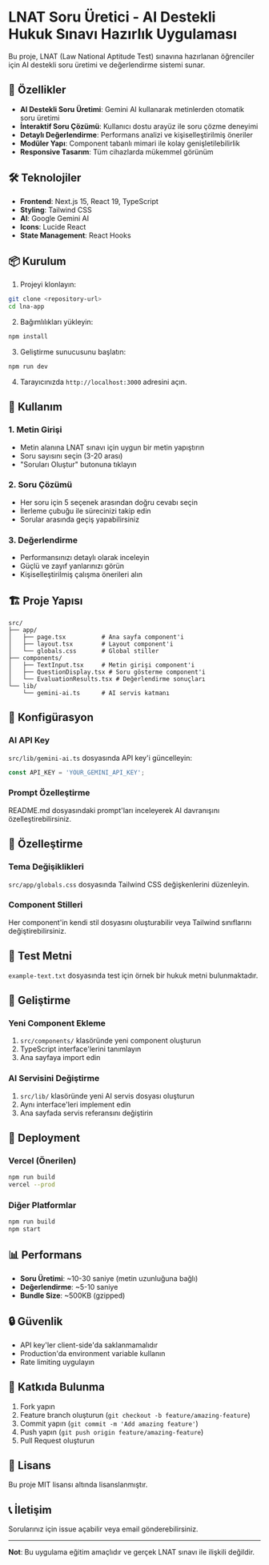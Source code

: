 # LNAT Soru Üretici - AI Destekli Hukuk Sınavı Hazırlık Uygulaması

Bu proje, LNAT (Law National Aptitude Test) sınavına hazırlanan öğrenciler için AI destekli soru üretimi ve değerlendirme sistemi sunar.

## 🚀 Özellikler

- **AI Destekli Soru Üretimi**: Gemini AI kullanarak metinlerden otomatik soru üretimi
- **İnteraktif Soru Çözümü**: Kullanıcı dostu arayüz ile soru çözme deneyimi
- **Detaylı Değerlendirme**: Performans analizi ve kişiselleştirilmiş öneriler
- **Modüler Yapı**: Component tabanlı mimari ile kolay genişletilebilirlik
- **Responsive Tasarım**: Tüm cihazlarda mükemmel görünüm

## 🛠️ Teknolojiler

- **Frontend**: Next.js 15, React 19, TypeScript
- **Styling**: Tailwind CSS
- **AI**: Google Gemini AI
- **Icons**: Lucide React
- **State Management**: React Hooks

## 📦 Kurulum

1. Projeyi klonlayın:
```bash
git clone <repository-url>
cd lna-app
```

2. Bağımlılıkları yükleyin:
```bash
npm install
```

3. Geliştirme sunucusunu başlatın:
```bash
npm run dev
```

4. Tarayıcınızda `http://localhost:3000` adresini açın.

## 🎯 Kullanım

### 1. Metin Girişi
- Metin alanına LNAT sınavı için uygun bir metin yapıştırın
- Soru sayısını seçin (3-20 arası)
- "Soruları Oluştur" butonuna tıklayın

### 2. Soru Çözümü
- Her soru için 5 seçenek arasından doğru cevabı seçin
- İlerleme çubuğu ile sürecinizi takip edin
- Sorular arasında geçiş yapabilirsiniz

### 3. Değerlendirme
- Performansınızı detaylı olarak inceleyin
- Güçlü ve zayıf yanlarınızı görün
- Kişiselleştirilmiş çalışma önerileri alın

## 🏗️ Proje Yapısı

```
src/
├── app/
│   ├── page.tsx          # Ana sayfa component'i
│   ├── layout.tsx        # Layout component'i
│   └── globals.css       # Global stiller
├── components/
│   ├── TextInput.tsx     # Metin girişi component'i
│   ├── QuestionDisplay.tsx # Soru gösterme component'i
│   └── EvaluationResults.tsx # Değerlendirme sonuçları
└── lib/
    └── gemini-ai.ts      # AI servis katmanı
```

## 🔧 Konfigürasyon

### AI API Key
`src/lib/gemini-ai.ts` dosyasında API key'i güncelleyin:

```typescript
const API_KEY = 'YOUR_GEMINI_API_KEY';
```

### Prompt Özelleştirme
README.md dosyasındaki prompt'ları inceleyerek AI davranışını özelleştirebilirsiniz.

## 🎨 Özelleştirme

### Tema Değişiklikleri
`src/app/globals.css` dosyasında Tailwind CSS değişkenlerini düzenleyin.

### Component Stilleri
Her component'in kendi stil dosyasını oluşturabilir veya Tailwind sınıflarını değiştirebilirsiniz.

## 📝 Test Metni

`example-text.txt` dosyasında test için örnek bir hukuk metni bulunmaktadır.

## 🔄 Geliştirme

### Yeni Component Ekleme
1. `src/components/` klasöründe yeni component oluşturun
2. TypeScript interface'lerini tanımlayın
3. Ana sayfaya import edin

### AI Servisini Değiştirme
1. `src/lib/` klasöründe yeni AI servis dosyası oluşturun
2. Aynı interface'leri implement edin
3. Ana sayfada servis referansını değiştirin

## 🚀 Deployment

### Vercel (Önerilen)
```bash
npm run build
vercel --prod
```

### Diğer Platformlar
```bash
npm run build
npm start
```

## 📊 Performans

- **Soru Üretimi**: ~10-30 saniye (metin uzunluğuna bağlı)
- **Değerlendirme**: ~5-10 saniye
- **Bundle Size**: ~500KB (gzipped)

## 🔒 Güvenlik

- API key'ler client-side'da saklanmamalıdır
- Production'da environment variable kullanın
- Rate limiting uygulayın

## 🤝 Katkıda Bulunma

1. Fork yapın
2. Feature branch oluşturun (`git checkout -b feature/amazing-feature`)
3. Commit yapın (`git commit -m 'Add amazing feature'`)
4. Push yapın (`git push origin feature/amazing-feature`)
5. Pull Request oluşturun

## 📄 Lisans

Bu proje MIT lisansı altında lisanslanmıştır.

## 📞 İletişim

Sorularınız için issue açabilir veya email gönderebilirsiniz.

---

**Not**: Bu uygulama eğitim amaçlıdır ve gerçek LNAT sınavı ile ilişkili değildir. 